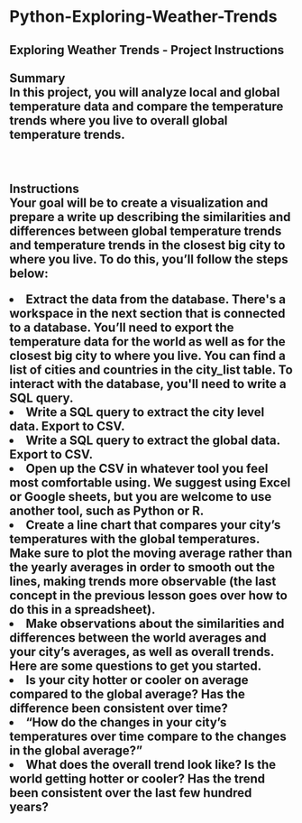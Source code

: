# Python-Exploring-Weather-Trends

<h2>Exploring Weather Trends - Project Instructions
<br><br>Summary
<br>In this project, you will analyze local and global temperature data and compare the temperature trends where you live to overall global temperature trends.

<br><br>Instructions
<br>Your goal will be to create a visualization and prepare a write up describing the similarities and differences between global temperature trends and temperature trends in the closest big city to where you live. To do this, you’ll follow the steps below:

<li>Extract the data from the database. There's a workspace in the next section that is connected to a database. You’ll need to export the temperature data for the world as well as for the closest big city to where you live. You can find a list of cities and countries in the city_list table. To interact with the database, you'll need to write a SQL query.
<li>Write a SQL query to extract the city level data. Export to CSV.
<li>Write a SQL query to extract the global data. Export to CSV.
<li>Open up the CSV in whatever tool you feel most comfortable using. We suggest using Excel or Google sheets, but you are welcome to use another tool, such as Python or R.
<li>Create a line chart that compares your city’s temperatures with the global temperatures. Make sure to plot the moving average rather than the yearly averages in order to smooth out the lines, making trends more observable (the last concept in the previous lesson goes over how to do this in a spreadsheet).
<li>Make observations about the similarities and differences between the world averages and your city’s averages, as well as overall trends. Here are some questions to get you started.
<li>Is your city hotter or cooler on average compared to the global average? Has the difference been consistent over time?
<li>“How do the changes in your city’s temperatures over time compare to the changes in the global average?”
<li>What does the overall trend look like? Is the world getting hotter or cooler? Has the trend been consistent over the last few hundred years?
